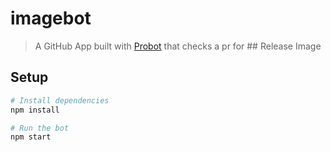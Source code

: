 # imagebot

> A GitHub App built with [Probot](https://github.com/probot/probot) that checks a pr for ## Release Image

## Setup

```sh
# Install dependencies
npm install

# Run the bot
npm start
```
